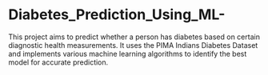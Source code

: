# Diabetes_Prediction_Using_ML-
This project aims to predict whether a person has diabetes based on certain diagnostic health measurements. It uses the PIMA Indians Diabetes Dataset and implements various machine learning algorithms to identify the best model for accurate prediction.
